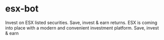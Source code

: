 # esx-bot
Invest on ESX listed securities. Save, invest &amp; earn returns. ESX is coming into place with a modern and convenient investment platform. Save, invest &amp; earn
